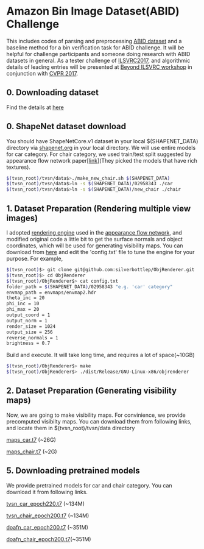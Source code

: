 # Amazon Bin Image Dataset(ABID) Challenge
This includes codes of parsing and preprocessing [ABID dataset](https://aws.amazon.com/ko/public-datasets/amazon-bin-images/) and a baseline method for a bin verification task for ABID challenge. It will be helpful for challenge participants and someone doing research with ABID datasets in general. As a tester challenge of [ILSVRC2017](http://image-net.org/challenges/LSVRC/2017/), and algorithmic details of leading entries will be presented at [Beyond ILSVRC workshop](http://image-net.org/challenges/beyond_ilsvrc.php) in conjunction with [CVPR 2017](http://cvpr2017.thecvf.com/).

## 0. Downloading dataset
Find the details at [here](https://aws.amazon.com/ko/public-datasets/amazon-bin-images/)

## 0. ShapeNet dataset download
You should have ShapeNetCore.v1 dataset in your local $(SHAPENET_DATA) directory via [shapenet.org](https://shapenet.org/) in your local directory. We will use entire models for car category. For chair category, we used train/test split suggested by appearance flow network paper[[link]](https://github.com/tinghuiz/appearance-flow)(They picked the models that have rich textures).
```bash
$(tvsn_root)/tvsn/data$>./make_new_chair.sh $(SHAPENET_DATA)
$(tvsn_root)/tvsn/data$>ln -s $(SHAPENET_DATA)/02958343 ./car
$(tvsn_root)/tvsn/data$>ln -s $(SHAPENET_DATA)/new_chair ./chair
```

## 1. Dataset Preparation (Rendering multiple view images)
I adopted [rendering engine](https://github.com/sunweilun/ObjRenderer) used in the [appearance flow network](https://github.com/tinghuiz/appearance-flow), and modified original code a little bit to get the surface normals and object coordinates, which will be used for generating visibility maps. You can download from [here](https://github.com/silverbottlep/ObjRenderer) and edit the 'config.txt' file to tune the engine for your purpose. For example,
```bash
$(tvsn_root)$> git clone git@github.com:silverbottlep/ObjRenderer.git
$(tvsn_root)$> cd ObjRenderer
$(tvsn_root)/ObjRenderer$> cat config.txt
folder_path = $(SHAPENET_DATA)/02958343 "e.g. 'car' category"
envmap_path = envmaps/envmap2.hdr
theta_inc = 20
phi_inc = 10
phi_max = 20
output_coord = 1
output_norm = 1
render_size = 1024
output_size = 256
reverse_normals = 1
brightness = 0.7
```
Build and execute. It will take long time, and requires a lot of space(~10GB)
```bash
$(tvsn_root)/ObjRenderer$> make
$(tvsn_root)/ObjRenderer$> ./dist/Release/GNU-Linux-x86/objrenderer
```

## 2. Dataset Preparation (Generating visibility maps)
Now, we are going to make visibility maps.  For convinience, we provide precomputed visibilty maps. You can download them from following links, and locate them in $(tvsn_root)/tvsn/data directory

[maps_car.t7](https://drive.google.com/open?id=0B-r7apOz1BHAVEI1RURZYUl4Tlk) (~26G)

[maps_chair.t7](https://drive.google.com/open?id=0B-r7apOz1BHANGlsY1k3Z29yVEU) (~2G)

## 5. Downloading pretrained models
We provide pretrained models for car and chair category. You can download it from following links.

[tvsn_car_epoch220.t7](https://drive.google.com/open?id=0B-r7apOz1BHAQVVXR0JXcTh5MUk) (~134M)

[tvsn_chair_epoch200.t7](https://drive.google.com/open?id=0B-r7apOz1BHAWmQtdEZ6ZG5udW8) (~134M)

[doafn_car_epoch200.t7](https://drive.google.com/open?id=0B-r7apOz1BHAR1RKWXM1c1NBekk) (~351M)

[doafn_chair_epoch200.t7](https://drive.google.com/open?id=0B-r7apOz1BHAaWh4N1Vnc3hKdE0)(~351M)
